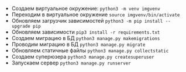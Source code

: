 * Создаем виртуальное окружение:
```python3 -m venv imgvenv```
* Переходим в виртуальное окружение
```source imgvenv/bin/activate```   
* Обновляем загрузчик зависимостей
```python3 -m pip install --upgrade pip```  
* Обновляем зависимости
```pip3 install -r requirements.txt```   
* Создаем миграцию в БД
```python3 manage.py makemigrations```
* Проводим миграцию в БД
```python3 manage.py migrate```   
* Обновляем статичные файлы
```python3 manage.py collectstatic```
* Создаем суперюзера
```python3 manage.py createsuperuser```
* Запускаем сервер
```python3 manage.py runserver```           
